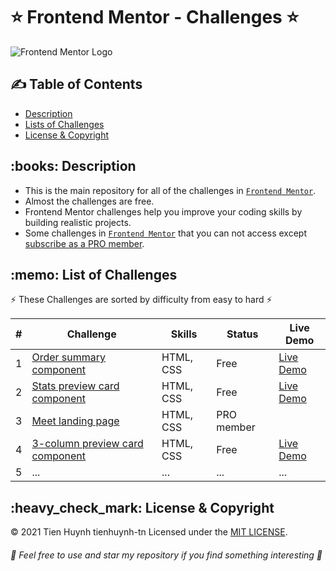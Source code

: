 # :star: Frontend Mentor - Challenges :star:

![Frontend Mentor Logo](https://miro.medium.com/max/1124/1*dWe_Ryn_omllG8E6eeuWEw.png)

## :writing_hand: Table of Contents 
- [Description](#description)
- [Lists of Challenges](#list-of-challenges)
- [License & Copyright](#license-copyright)

<h2 id="description">:books: Description</h2>

- This is the main repository for all of the challenges in [`Frontend Mentor`](https://www.frontendmentor.io/challenges?sort=difficulty|asc).
- Almost the challenges are free.
- Frontend Mentor challenges help you improve your coding skills by building realistic projects.
- Some challenges in [`Frontend Mentor`](https://www.frontendmentor.io/challenges?sort=difficulty|asc) that you can not access except [subscribe as a PRO member](https://www.frontendmentor.io/pro).

<h2 id="list-of-challenges">:memo: List of Challenges </h2>

:zap: These Challenges are sorted by difficulty from easy to hard :zap:

#| Challenge | Skills | Status | Live Demo
-| --------- | ------ | ------ | ---------
1| [Order summary component](https://github.com/tienhuynh-tn/frontend-mentor-challenges/tree/master/order-summary-component/) | HTML, CSS | Free | [Live Demo](https://tienhuynh-tn.github.io/frontend-mentor-challenges/order-summary-component/)
2| [Stats preview card component](https://github.com/tienhuynh-tn/frontend-mentor-challenges/tree/master/stats-preview-card-component) | HTML, CSS | Free | [Live Demo](https://tienhuynh-tn.github.io/frontend-mentor-challenges/stats-preview-card-component/)
3| [Meet landing page](https://www.frontendmentor.io/challenges/meet-landing-page-rbTDS6OUR) | HTML, CSS | PRO member | 
4| [3-column preview card component]() | HTML, CSS | Free | [Live Demo]()
5| ... | ... | ... | ...

<h2 id="license-copyright">:heavy_check_mark: License & Copyright</h2>

&copy; 2021 Tien Huynh tienhuynh-tn Licensed under the [MIT LICENSE](./LICENSE).

###### :love_you_gesture:	 Feel free to use and star my repository if you find something interesting :love_you_gesture:	
